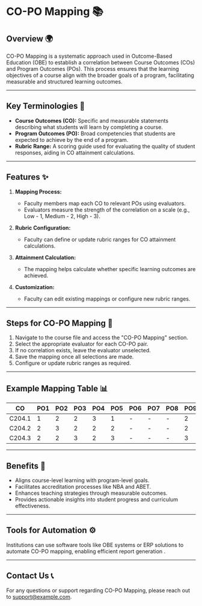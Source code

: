 # CO-PO Mapping 📚

## Overview 🌍
CO-PO Mapping is a systematic approach used in Outcome-Based Education (OBE) to establish a correlation between Course Outcomes (COs) and Program Outcomes (POs). This process ensures that the learning objectives of a course align with the broader goals of a program, facilitating measurable and structured learning outcomes.

---

## Key Terminologies 📝
- **Course Outcomes (CO):** Specific and measurable statements describing what students will learn by completing a course.
- **Program Outcomes (PO):** Broad competencies that students are expected to achieve by the end of a program.
- **Rubric Range:** A scoring guide used for evaluating the quality of student responses, aiding in CO attainment calculations.

---

## Features ✨
1. **Mapping Process:**
   - Faculty members map each CO to relevant POs using evaluators.
   - Evaluators measure the strength of the correlation on a scale (e.g., Low - 1, Medium - 2, High - 3).

2. **Rubric Configuration:**
   - Faculty can define or update rubric ranges for CO attainment calculations.

3. **Attainment Calculation:**
   - The mapping helps calculate whether specific learning outcomes are achieved.

4. **Customization:**
   - Faculty can edit existing mappings or configure new rubric ranges.

---

## Steps for CO-PO Mapping 🔄
1. Navigate to the course file and access the "CO-PO Mapping" section.
2. Select the appropriate evaluator for each CO-PO pair.
3. If no correlation exists, leave the evaluator unselected.
4. Save the mapping once all selections are made.
5. Configure or update rubric ranges as required.

---

## Example Mapping Table 📊

| CO       | PO1 | PO2 | PO3 | PO4 | PO5 | PO6 | PO7 | PO8 | PO9 | PO10 | PO11 | PO12 |
|----------|------|------|------|------|------|------|------|------|------|-------|-------|-------|
| C204.1   | 1    | 2    | 2    | 3    | 1    | -    | -    | -    | 2    | -     | 2     | 1     |
| C204.2   | 2    | 3    | 2    | 2    | 2    | -    | -    | -    | 2    | -     | 2     | 3     |
| C204.3   | 2    | 2    | 3    | 2    | 3    | -    | -    | -    | 3    | -     | 2     | 3     |

---

## Benefits 🌟
- Aligns course-level learning with program-level goals.
- Facilitates accreditation processes like NBA and ABET.
- Enhances teaching strategies through measurable outcomes.
- Provides actionable insights into student progress and curriculum effectiveness.

---

## Tools for Automation ⚙️
Institutions can use software tools like OBE systems or ERP solutions to automate CO-PO mapping, enabling efficient report generation .

---

## Contact Us 📞
For any questions or support regarding CO-PO Mapping, please reach out to [support@example.com](mailto:pratikmulik0049@gmail.com).

